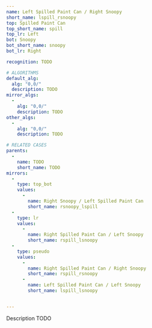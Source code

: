 ```yaml
---
name: Left Spilled Paint Can / Right Snoopy
short_name: lspill_rsnoopy
top: Spilled Paint Can
top_short_name: spill
top_lr: Left
bot: Snoopy
bot_short_name: snoopy
bot_lr: Right

recognition: TODO

# ALGORITHMS
default_alg:
  alg: "0,0/"
  description: TODO
mirror_algs:
  -
    alg: "0,0/"
    description: TODO
other_algs:
  -
    alg: "0,0/"
    description: TODO

# RELATED CASES
parents:
  -
    name: TODO
    short_name: TODO
mirrors:
  -
    type: top_bot
    values: 
      -
        name: Right Snoopy / Left Spilled Paint Can
        short_name: rsnoopy_lspill
  -
    type: lr
    values: 
      -
        name: Right Spilled Paint Can / Left Snoopy
        short_name: rspill_lsnoopy
  -
    type: pseudo
    values: 
      -
        name: Right Spilled Paint Can / Right Snoopy
        short_name: rspill_rsnoopy
      -
        name: Left Spilled Paint Can / Left Snoopy
        short_name: lspill_lsnoopy


---
```


Description TODO

